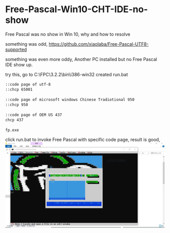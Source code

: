 # Free-Pascal-Win10-CHT-IDE-no-show
Free Pascal was no show in Win 10, why and how to resolve

something was odd,
https://github.com/xiaolaba/Free-Pascal-UTF8-supported

something was even more oddy,
Another PC installed but no Free Pascal IDE show up.

try this,
go to C:\FPC\3.2.2\bin\i386-win32
created run.bat

```
::code page of utf-8
::chcp 65001

::code page of microsoft windows Chinese Tradiotional 950
::chcp 950

::code page of OEM US 437
chcp 437

fp.exe
```

click run.bat to invoke Free Pascal with specific code page, result is good,   
![free-pascal_ide_setup_how_to.JPG](free-pascal_ide_setup_how_to.JPG)
